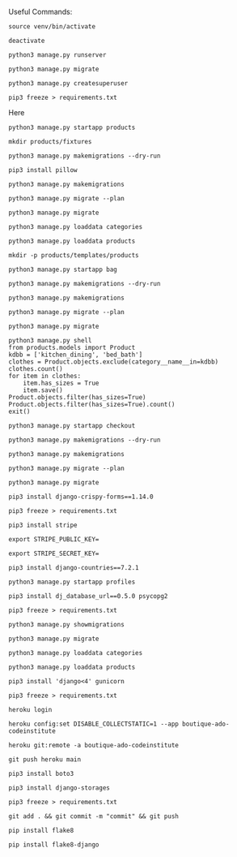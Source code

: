 Useful Commands:
```
source venv/bin/activate
```
```
deactivate
```
```
python3 manage.py runserver
```
```
python3 manage.py migrate
```
```
python3 manage.py createsuperuser
```
```
pip3 freeze > requirements.txt
```
Here
```
python3 manage.py startapp products
```
```
mkdir products/fixtures
```
```
python3 manage.py makemigrations --dry-run
```
```
pip3 install pillow
```
```
python3 manage.py makemigrations
```
```
python3 manage.py migrate --plan
```
```
python3 manage.py migrate
```
```
python3 manage.py loaddata categories
```
```
python3 manage.py loaddata products
```
```
mkdir -p products/templates/products
```
```
python3 manage.py startapp bag
```
```
python3 manage.py makemigrations --dry-run
```
```
python3 manage.py makemigrations
```
```
python3 manage.py migrate --plan
```
```
python3 manage.py migrate
```
```
python3 manage.py shell
from products.models import Product
kdbb = ['kitchen_dining', 'bed_bath']
clothes = Product.objects.exclude(category__name__in=kdbb)
clothes.count()
for item in clothes:
    item.has_sizes = True
    item.save()
Product.objects.filter(has_sizes=True)
Product.objects.filter(has_sizes=True).count()
exit()
```
```
python3 manage.py startapp checkout
```
```
python3 manage.py makemigrations --dry-run
```
```
python3 manage.py makemigrations
```
```
python3 manage.py migrate --plan
```
```
python3 manage.py migrate
```
```
pip3 install django-crispy-forms==1.14.0
```
```
pip3 freeze > requirements.txt
```
```
pip3 install stripe
```
```
export STRIPE_PUBLIC_KEY=
```
```
export STRIPE_SECRET_KEY=
```
```
pip3 install django-countries==7.2.1
```
```
python3 manage.py startapp profiles
```
```
pip3 install dj_database_url==0.5.0 psycopg2
```
```
pip3 freeze > requirements.txt
```
```
python3 manage.py showmigrations
```
```
python3 manage.py migrate
```
```
python3 manage.py loaddata categories
```
```
python3 manage.py loaddata products
```
```
pip3 install 'django<4' gunicorn
```
```
pip3 freeze > requirements.txt
```
```
heroku login
```
```
heroku config:set DISABLE_COLLECTSTATIC=1 --app boutique-ado-codeinstitute
```
```
heroku git:remote -a boutique-ado-codeinstitute
```
```
git push heroku main
```
```
pip3 install boto3
```
```
pip3 install django-storages
```
```
pip3 freeze > requirements.txt
```
```
git add . && git commit -m "commit" && git push
```
```
pip install flake8
```
```
pip install flake8-django
```